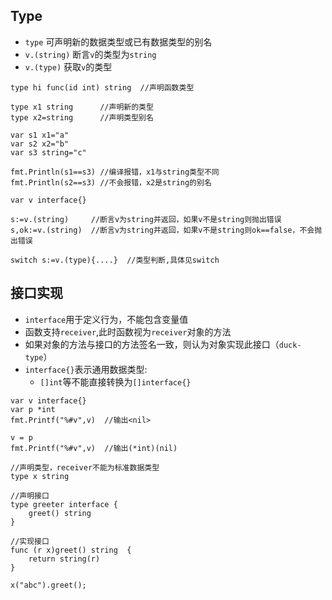 ## Type
- `type` 可声明新的数据类型或已有数据类型的别名
- `v.(string)` 断言`v`的类型为`string`
- `v.(type)`   获取`v`的类型
```
type hi func(id int) string  //声明函数类型

type x1 string      //声明新的类型
type x2=string      //声明类型别名
	
var s1 x1="a"
var s2 x2="b"
var s3 string="c"

fmt.Println(s1==s3) //编译报错，x1与string类型不同
fmt.Println(s2==s3) //不会报错，x2是string的别名

var v interface{}

s:=v.(string)     //断言v为string并返回，如果v不是string则抛出错误
s,ok:=v.(string)  //断言v为string并返回，如果v不是string则ok==false，不会抛出错误

switch s:=v.(type){....}  //类型判断,具体见switch
```

## 接口实现
- `interface`用于定义行为，不能包含变量值
- 函数支持`receiver`,此时函数视为`receiver`对象的方法
- 如果对象的方法与接口的方法签名一致，则认为对象实现此接口（`duck-type`）
- `interface{}`表示通用数据类型:
    - `[]int`等不能直接转换为`[]interface{}`

```
var v interface{}
var p *int
fmt.Printf("%#v",v)  //输出<nil>

v = p
fmt.Printf("%#v",v)  //输出(*int)(nil)

//声明类型，receiver不能为标准数据类型
type x string

//声明接口
type greeter interface {
	greet() string
}

//实现接口
func (r x)greet() string  {
	return string(r)
}

x("abc").greet();
```
